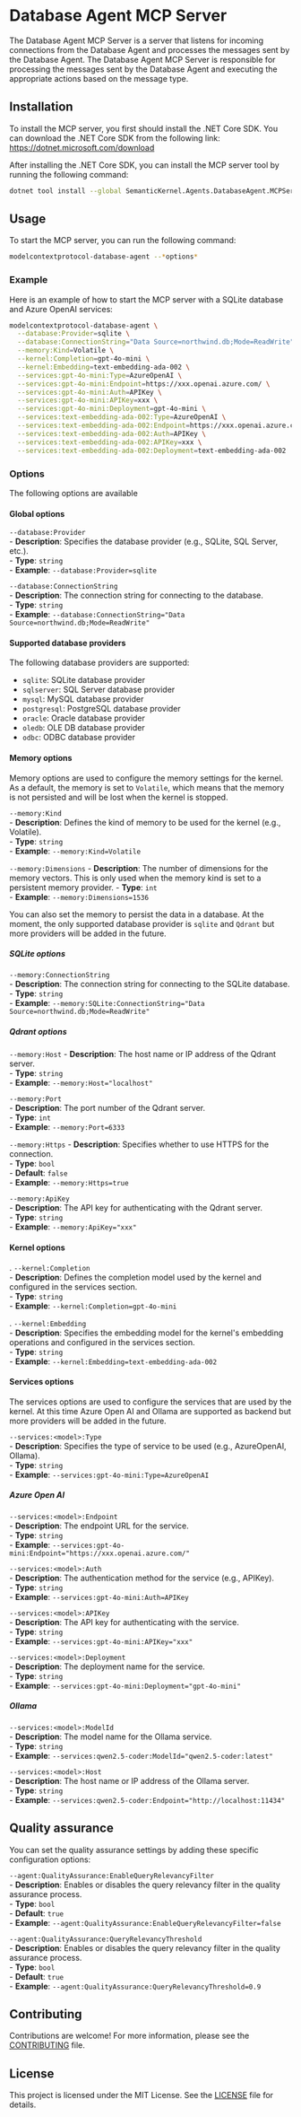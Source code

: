 # Database Agent MCP Server

The Database Agent MCP Server is a server that listens for incoming connections from the Database Agent and processes the messages sent by the Database Agent. The Database Agent MCP Server is responsible for processing the messages sent by the Database Agent and executing the appropriate actions based on the message type.

## Installation

To install the MCP server, you first should install the .NET Core SDK. 
You can download the .NET Core SDK from the following link: https://dotnet.microsoft.com/download

After installing the .NET Core SDK, you can install the MCP server tool by running the following command:

```bash
dotnet tool install --global SemanticKernel.Agents.DatabaseAgent.MCPServer
```

## Usage

To start the MCP server, you can run the following command:

```bash
modelcontextprotocol-database-agent --*options*
```

### Example

Here is an example of how to start the MCP server with a SQLite database and Azure OpenAI services:

```bash
modelcontextprotocol-database-agent \
  --database:Provider=sqlite \
  --database:ConnectionString="Data Source=northwind.db;Mode=ReadWrite" \
  --memory:Kind=Volatile \
  --kernel:Completion=gpt-4o-mini \
  --kernel:Embedding=text-embedding-ada-002 \
  --services:gpt-4o-mini:Type=AzureOpenAI \
  --services:gpt-4o-mini:Endpoint=https://xxx.openai.azure.com/ \
  --services:gpt-4o-mini:Auth=APIKey \
  --services:gpt-4o-mini:APIKey=xxx \
  --services:gpt-4o-mini:Deployment=gpt-4o-mini \
  --services:text-embedding-ada-002:Type=AzureOpenAI \
  --services:text-embedding-ada-002:Endpoint=https://xxx.openai.azure.com/ \
  --services:text-embedding-ada-002:Auth=APIKey \
  --services:text-embedding-ada-002:APIKey=xxx \
  --services:text-embedding-ada-002:Deployment=text-embedding-ada-002
```

### Options

The following options are available

#### Global options

`--database:Provider`  
    - **Description**: Specifies the database provider (e.g., SQLite, SQL Server, etc.).  
    - **Type**: `string`  
    - **Example**: `--database:Provider=sqlite` 

`--database:ConnectionString`  
    - **Description**: The connection string for connecting to the database.  
    - **Type**: `string`  
    - **Example**: `--database:ConnectionString="Data Source=northwind.db;Mode=ReadWrite"`  

#### Supported database providers

The following database providers are supported:

- `sqlite`: SQLite database provider
- `sqlserver`: SQL Server database provider
- `mysql`: MySQL database provider
- `postgresql`: PostgreSQL database provider
- `oracle`: Oracle database provider
- `oledb`: OLE DB database provider
- `odbc`: ODBC database provider

#### Memory options

Memory options are used to configure the memory settings for the kernel. 
As a default, the memory is set to `Volatile`, which means that the memory is not persisted and will be lost when the kernel is stopped.

`--memory:Kind`  
    - **Description**: Defines the kind of memory to be used for the kernel (e.g., Volatile).  
    - **Type**: `string`  
    - **Example**: `--memory:Kind=Volatile`

`--memory:Dimensions`
    - **Description**: The number of dimensions for the memory vectors.  This is only used when the memory kind is set to a persistent memory provider.
    - **Type**: `int`  
    - **Example**: `--memory:Dimensions=1536`  

You can also set the memory to persist the data in a database. At the moment, the only supported database provider is `sqlite` and `Qdrant` but more providers will be added in the future.

##### SQLite options

`--memory:ConnectionString`  
    - **Description**: The connection string for connecting to the SQLite database.  
    - **Type**: `string`  
    - **Example**: `--memory:SQLite:ConnectionString="Data Source=northwind.db;Mode=ReadWrite"`

##### Qdrant options

`--memory:Host`
    - **Description**: The host name or IP address of the Qdrant server.  
    - **Type**: `string`  
    - **Example**: `--memory:Host="localhost"` 

`--memory:Port`  
    - **Description**: The port number of the Qdrant server.  
    - **Type**: `int`  
    - **Example**: `--memory:Port=6333` 

`--memory:Https`
    - **Description**: Specifies whether to use HTTPS for the connection.  
    - **Type**: `bool`  
    - **Default**: `false`  
    - **Example**: `--memory:Https=true` 

`--memory:ApiKey`  
    - **Description**: The API key for authenticating with the Qdrant server.  
    - **Type**: `string`  
    - **Example**: `--memory:ApiKey="xxx"`

#### Kernel options

. `--kernel:Completion`  
    - **Description**: Defines the completion model used by the kernel and configured in the services section.  
    - **Type**: `string`  
    - **Example**: `--kernel:Completion=gpt-4o-mini`  

. `--kernel:Embedding`  
    - **Description**: Specifies the embedding model for the kernel's embedding operations and configured in the services section.  
    - **Type**: `string`  
    - **Example**: `--kernel:Embedding=text-embedding-ada-002`  

#### Services options

The services options are used to configure the services that are used by the kernel. At this time Azure Open AI and Ollama are supported as backend but more providers will be added in the future.

`--services:<model>:Type`  
    - **Description**: Specifies the type of service to be used (e.g., AzureOpenAI, Ollama).  
    - **Type**: `string`  
    - **Example**: `--services:gpt-4o-mini:Type=AzureOpenAI`  

##### Azure Open AI

`--services:<model>:Endpoint`  
    - **Description**: The endpoint URL for the service.  
    - **Type**: `string`  
    - **Example**: `--services:gpt-4o-mini:Endpoint="https://xxx.openai.azure.com/"` 

`--services:<model>:Auth`  
    - **Description**: The authentication method for the service (e.g., APIKey).  
    - **Type**: `string`  
    - **Example**: `--services:gpt-4o-mini:Auth=APIKey`  

`--services:<model>:APIKey`  
    - **Description**: The API key for authenticating with the service.  
    - **Type**: `string`  
    - **Example**: `--services:gpt-4o-mini:APIKey="xxx"`  

`--services:<model>:Deployment`  
    - **Description**: The deployment name for the service.  
    - **Type**: `string`  
    - **Example**: `--services:gpt-4o-mini:Deployment="gpt-4o-mini"`

##### Ollama

`--services:<model>:ModelId`  
    - **Description**: The model name for the Ollama service.  
    - **Type**: `string`  
    - **Example**: `--services:qwen2.5-coder:ModelId="qwen2.5-coder:latest"`  

`--services:<model>:Host`  
    - **Description**: The host name or IP address of the Ollama server.  
    - **Type**: `string`  
    - **Example**: `--services:qwen2.5-coder:Endpoint="http://localhost:11434"`  

## Quality assurance

You can set the quality assurance settings by adding these specific configuration options:

`--agent:QualityAssurance:EnableQueryRelevancyFilter`  
    - **Description**: Enables or disables the query relevancy filter in the quality assurance process.  
    - **Type**: `bool`  
    - **Default**: `true`  
    - **Example**: `--agent:QualityAssurance:EnableQueryRelevancyFilter=false`  
    
`--agent:QualityAssurance:QueryRelevancyThreshold`  
    - **Description**: Enables or disables the query relevancy filter in the quality assurance process.  
    - **Type**: `bool`  
    - **Default**: `true`  
    - **Example**: `--agent:QualityAssurance:QueryRelevancyThreshold=0.9`  


## Contributing

Contributions are welcome! For more information, please see the [CONTRIBUTING](../../CONTRIBUTING.md) file.

## License

This project is licensed under the MIT License. See the [LICENSE](../../LICENSE.md) file for details.